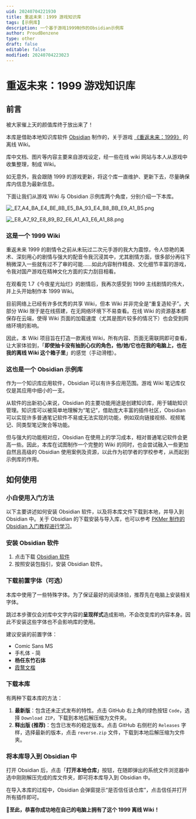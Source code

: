 ```yaml
---
uid: 20240704221930
title: 重返未来：1999 游戏知识库
tags: [示例库]
description: 一个基于游戏1999制作的Obsidian示例库
author: ProudBenzene
type: other
draft: false
editable: false
modified: 20240704223023
---
```


# 重返未来：1999 游戏知识库

## 前言

被大家催上天的颜值库终于放出来了！

本库是借助本地知识库软件 [Obsidian](https://obsidian.md/) 制作的，关于游戏 [《重返未来：1999》](https://re.bluepoch.com/home/&wd=&eqid=fbb5beb400098f260000000464755c7c) 的离线 Wiki。

库中文档、图片等内容主要来自游戏设定，经一些在线 wiki 网站与本人从游戏中收集整理，制成 Wiki。

如无意外，我会跟随 1999 的游戏更新，将这个库一直维护、更新下去，尽量确保库内信息为最新信息。

下面让我们从游戏 Wiki 与 Obsidian 示例库两个角度，分别介绍一下本库。

 ![_E7_A4_BA_E4_BE_8B_E5_BA_93_E4_B8_BB_E9_A1_B5.png](https://cdn.pkmer.cn/images/202407042223609.png!pkmer)

![_E8_A7_92_E8_89_B2_E6_A1_A3_E6_A1_88.png](https://cdn.pkmer.cn/images/202407042223138.png!pkmer)

### 这是一个 1999 Wiki

重返未来 1999 的剧情令之前从未玩过二次元手游的我大为震惊，令人惊艳的美术、深刻用心的剧情与强大的配音令我沉浸其中，尤其剧情方面，很多部分再往下稍微深入一些就有过不了审的可能……如此内容制作精良、文化细节丰富的游戏，令我对国产游戏在精神文化方面的实力刮目相看。

在观看完 1.7《今夜星光灿烂》的剧情后，我再次感受到 1999 主线剧情的伟大，并上头开始制作本 1999 Wiki。

目前网络上已经有许多优秀的共享 Wiki，但本 Wiki 并非完全是“重复造轮子”。大部分 Wiki 限于是在线搭建，在无网络环境下不易查看。在线 Wiki 的资源基本都保存在云端，使得 Wiki 页面的加载速度（尤其是图片较多的情况下）也会受到网络环境的影响。

因此，本 Wiki 项目旨在打造一款离线 Wiki，所有内容、页面无需联网即可查看，让大家体验到，「**即使抽卡没有抽到心仪的角色，他/她/它也在我的电脑上，也在我的离线 Wiki 这个箱子里**」的感觉（手动滑稽）。

### 这也是一个 Obsidian 示例库

作为一个知识库应用软件，Obsidian 可以有许多应用范围。游戏 Wiki 笔记库仅仅是其应用中细小的一支。

从软件的出新初心来说，Obsidian 的主要功能用途是创建知识库，用于辅助知识管理。知识库可以被简单地理解为“笔记”，借助庞大丰富的插件社区，Obsidian 可以实现许多普通笔记软件不易或无法实现的功能，例如双向链接视频、视频笔记、同类型笔记聚合等功能。

但与强大的功能相对应，Obsidian 在使用上的学习成本，相对普通笔记软件会更高一些。因此，本库在试图制作一个完整的 Wiki 的同时，也会尝试融入一些更加自然且高级的 Obsidian 使用案例及资源，以此作为初学者的学校参考，从而起到示例库的作用。

## 如何使用

### 小白使用入门方法

以下主要讲述如何安装 Obsidian 软件，以及将本库文件下载到本地，并导入到 Obsidian 中。关于 Obsidian 的下载安装与导入库，也可以参考 [PKMer 制作的 Obsidian 入门教程进行学习](https://www.bilibili.com/video/BV1fp4y137vg/)。

### 安装 Obsidian 软件

1. 点击下载 [Obsidian 软件](https://obsidian.md/)
2. 按照安装包指引，安装 Obsidian 软件。

### 下载前置字体（可选）

本库中使用了一些特殊字体。为了保证最好的阅读体验，推荐先在电脑上安装相关字体。

跳过本步骤仅会对库中文字内容的**呈现样式**造成影响，不会改变库的内容本身。因此不安装这些字体也不会影响库的使用。

建议安装的前置字体：

- Comic Sans MS
- 手札体 - 简
- **杨任东竹石体**
- [霞鹜文楷](https://github.com/lxgw/LxgwWenKai)

### 下载本库

有两种下载本库的方法：

1. **最新版**：包含还未正式发布的特性。点击 GitHub 右上角的绿色按钮 `Code`，选择 `Download ZIP`，下载到本地后解压缩为文件夹。
2. **释出版 (推荐)**：包含已发布的稳定版本。点击 GitHub 右侧栏的 `Releases` 字样，选择最新的版本，点击 `reverse.zip` 文件，下载到本地后解压缩为文件夹。

### 将本库导入到 Obsidian 中

打开 Obsidian 后，点击「**打开本地仓库**」按钮，在随即弹出的系统文件浏览器中选中刚刚解压完成的库文件夹，即可将本库导入到 Obsidian 中。

在导入本库的过程中，Obsidian 会弹窗提示“是否信任该仓库”，点击信任并打开所有插件即可。

🎉**至此，恭喜你成功地在自己的电脑上拥有了这个 1999 离线 Wiki！**